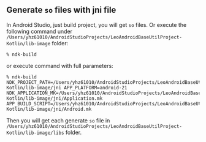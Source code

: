 ## Generate `so` files with jni file

In Android Studio, just build project, you will get `so` files. Or execute the following command
under
`/Users/yhz61010/AndroidStudioProjects/LeoAndroidBaseUtilProject-Kotlin/lib-image` folder:

```shell
% ndk-build
```

or execute command with full parameters:

```shell
% ndk-build NDK_PROJECT_PATH=/Users/yhz61010/AndroidStudioProjects/LeoAndroidBaseUtilProject-Kotlin/lib-image/jni APP_PLATFORM=android-21 NDK_APPLICATION_MK=/Users/yhz61010/AndroidStudioProjects/LeoAndroidBaseUtilProject-Kotlin/lib-image/jni/Application.mk APP_BUILD_SCRIPT=/Users/yhz61010/AndroidStudioProjects/LeoAndroidBaseUtilProject-Kotlin/lib-image/jni/Android.mk
```

Then you will get each generate `so` file
in `/Users/yhz61010/AndroidStudioProjects/LeoAndroidBaseUtilProject-Kotlin/lib-image/libs` folder.
